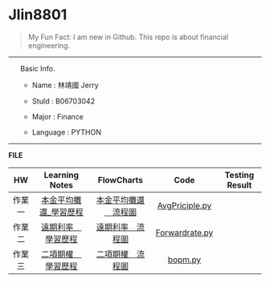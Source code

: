 Jlin8801
========

> My Fun Fact: I am new in Github.
> This repo is about financial engineering.
***
<ol>
Basic Info.

* Name : 林靖國 Jerry

* StuId : B06703042

* Major : Finance

* Language : PYTHON
</ol>

***
**FILE**

|HW         |Learning Notes         |FlowCharts           |Code               |Testing Result   |
|:---:      |:---------------------:|:------------------: |:---------------:  |:----------:     |
|作業一      |[本金平均攤還_學習歷程][2]|[本金平均攤還＿流程圖][3]|[AvgPriciple.py][1]|
|作業二      |[遠期利率＿學習歷程][5]   |[遠期利率＿流程圖][6]   |[Forwardrate.py][4]|
|作業三      |[二項期權＿學習歷程][8]   |[二項期權＿流程圖][9]   |[bopm.py][7]       |

[1]: https://github.com/Jlin8801/Financial-engineering/blob/master/作業一/AvgPrinciple.py "AvgPriciple.py"
[2]: https://github.com/Jlin8801/Financial-engineering/blob/master/作業一/本金平均攤還_學習歷程.pdf  "本金平均攤還_學習歷程"
[3]: https://github.com/Jlin8801/Financial-engineering/blob/master/作業一/本金平均攤還＿流程圖.pdf  "本金平均攤還＿流程圖"

[4]: https://github.com/Jlin8801/Financial-engineering/blob/master/作業二/Forwardrate.py "Forwardrate.py"
[5]: https://github.com/Jlin8801/Financial-engineering/blob/master/作業二/遠期利率＿學習歷程.pdf        "遠期利率＿學習歷程"
[6]: https://github.com/Jlin8801/Financial-engineering/blob/master/作業二/遠期利率＿流程圖.pdf        "遠期利率＿流程圖"

[7]: https://github.com/Jlin8801/Financial-engineering/blob/master/作業三/bopm.py "bopm.py"
[8]: https://github.com/Jlin8801/Financial-engineering/blob/master/作業三/二項期權定價模型＿學習歷程.pdf "二項期權＿學期歷程"
[9]: https://github.com/Jlin8801/Financial-engineering/blob/master/作業三/二項期權＿流程圖.pdf "二項期權＿流程圖"




